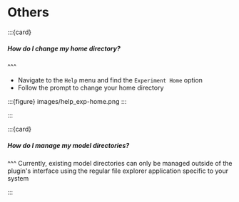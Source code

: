 # Others


:::{card} 
##### How do I change my home directory?
^^^
  - Navigate to the `Help` menu and find the `Experiment Home` option
  - Follow the prompt to change your home directory

  :::{figure} images/help_exp-home.png
  :::

:::


:::{card}
##### How do I manage my model directories?
^^^
Currently, existing model directories can only be managed outside of the plugin's interface using the regular file explorer application specific to your system

:::

<br>